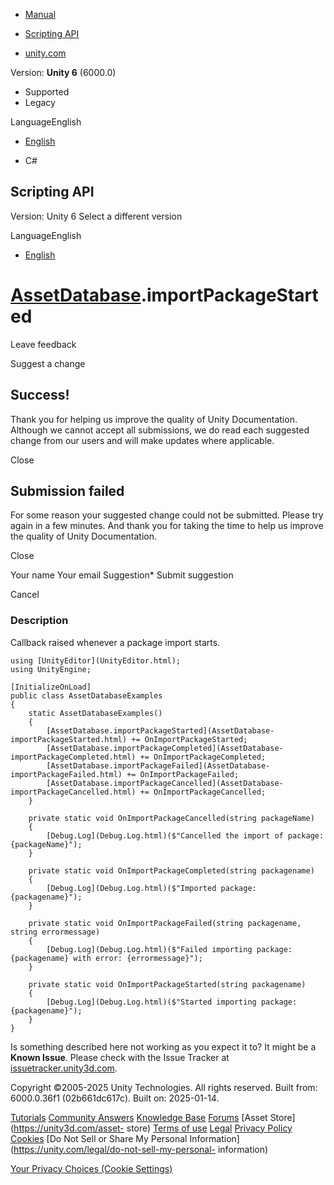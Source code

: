 [ ]()

  * [Manual](../Manual/index.html)
  * [Scripting API](../ScriptReference/index.html)

  * [unity.com](https://unity.com/)

Version: **Unity 6** (6000.0)

  * Supported
  * Legacy

LanguageEnglish

  * [English]()

  * C#

[ ](https://docs.unity3d.com)

## Scripting API

Version: Unity 6 Select a different version

LanguageEnglish

  * [English]()

#  [AssetDatabase](AssetDatabase.html).importPackageStarted

Leave feedback

Suggest a change

## Success!

Thank you for helping us improve the quality of Unity Documentation. Although
we cannot accept all submissions, we do read each suggested change from our
users and will make updates where applicable.

Close

## Submission failed

For some reason your suggested change could not be submitted. Please <a>try
again</a> in a few minutes. And thank you for taking the time to help us
improve the quality of Unity Documentation.

Close

Your name Your email Suggestion* Submit suggestion

Cancel

[ ]()

### Description

Callback raised whenever a package import starts.

    
    
    using [UnityEditor](UnityEditor.html);
    using UnityEngine;  
      
    [InitializeOnLoad]
    public class AssetDatabaseExamples
    {
        static AssetDatabaseExamples()
        {
            [AssetDatabase.importPackageStarted](AssetDatabase-importPackageStarted.html) += OnImportPackageStarted;
            [AssetDatabase.importPackageCompleted](AssetDatabase-importPackageCompleted.html) += OnImportPackageCompleted;
            [AssetDatabase.importPackageFailed](AssetDatabase-importPackageFailed.html) += OnImportPackageFailed;
            [AssetDatabase.importPackageCancelled](AssetDatabase-importPackageCancelled.html) += OnImportPackageCancelled;
        }  
      
        private static void OnImportPackageCancelled(string packageName)
        {
            [Debug.Log](Debug.Log.html)($"Cancelled the import of package: {packageName}");
        }  
      
        private static void OnImportPackageCompleted(string packagename)
        {
            [Debug.Log](Debug.Log.html)($"Imported package: {packagename}");
        }  
      
        private static void OnImportPackageFailed(string packagename, string errormessage)
        {
            [Debug.Log](Debug.Log.html)($"Failed importing package: {packagename} with error: {errormessage}");
        }  
      
        private static void OnImportPackageStarted(string packagename)
        {
            [Debug.Log](Debug.Log.html)($"Started importing package: {packagename}");
        }
    }

Is something described here not working as you expect it to? It might be a
**Known Issue**. Please check with the Issue Tracker at
[issuetracker.unity3d.com](https://issuetracker.unity3d.com).

Copyright ©2005-2025 Unity Technologies. All rights reserved. Built from:
6000.0.36f1 (02b661dc617c). Built on: 2025-01-14.

[Tutorials](https://unity3d.com/learn) [Community
Answers](https://answers.unity3d.com) [Knowledge
Base](https://support.unity3d.com/hc/en-us)
[Forums](https://forum.unity3d.com) [Asset Store](https://unity3d.com/asset-
store) [Terms of use](https://docs.unity3d.com/Manual/TermsOfUse.html)
[Legal](https://unity.com/legal) [Privacy
Policy](https://unity.com/legal/privacy-policy)
[Cookies](https://unity.com/legal/cookie-policy) [Do Not Sell or Share My
Personal Information](https://unity.com/legal/do-not-sell-my-personal-
information)

[Your Privacy Choices (Cookie Settings)](javascript:void\(0\);)

